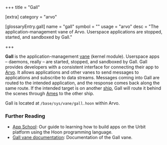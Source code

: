 +++
title = "Gall"

[extra]
category = "arvo"

[glossaryEntry.gall]
name = "gall"
symbol = ""
usage = "arvo"
desc = "The application-management vane of Arvo. Userspace applications are stopped, started, and sandboxed by Gall."

+++

**Gall** is the application-management [vane](/reference/glossary/vane) (kernel
module). Userspace apps –⁠ daemons, really –⁠ are started, stopped, and sandboxed
by Gall. Gall provides developers with a consistent interface for connecting
their app to [Arvo](/reference/glossary/arvo). It allows applications and other
vanes to send messages to applications and subscribe to data streams. Messages
coming into Gall are routed to the intended application, and the response comes
back along the same route. If the intended target is on another
[ship](/reference/glossary/ship), Gall will route it behind the scenes through
[Ames](/reference/glossary/ames) to the other ship.

Gall is located at `/base/sys/vane/gall.hoon` within Arvo.

### Further Reading

- [App School](/guides/core/app-school/): Our guide to learning how to build apps on the Urbit platform using the Hoon programming language.
- [Gall vane documentation](/reference/arvo/gall/gall): Documentation of the Gall vane.
